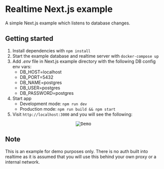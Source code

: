 # Realtime Next.js example

A simple Next.js example which listens to database changes.

## Getting started

1. Install dependencies with `npm install`
2. Start the example database and realtime server with `docker-compose up`
3. Add *.env* file in Next.js example directory with the following DB config env vars:
    * DB_HOST=localhost
    * DB_PORT=5432
    * DB_NAME=postgres
    * DB_USER=postgres
    * DB_PASSWORD=postgres
4. Start app
    * Development mode: `npm run dev`
    * Production mode: `npm run build && npm start`
5. Visit `http://localhost:3000` and you will see the following:

<p align="center"><kbd><img src="./demo.gif" alt="Demo"/></kbd></p>


## Note

This is an example for demo purposes only. There is no auth built into realtime as it is assumed that you will use this behind your own proxy or a internal network.